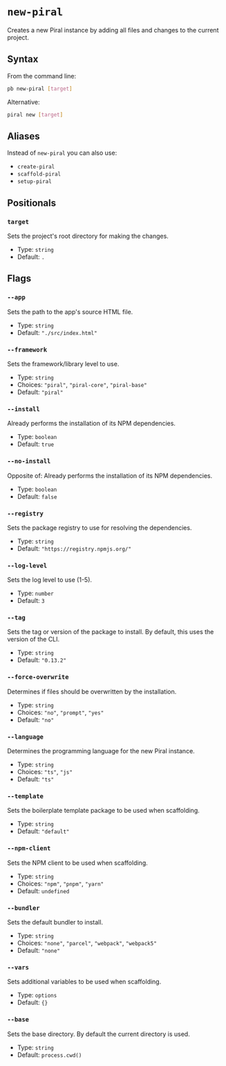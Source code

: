 # `new-piral`

Creates a new Piral instance by adding all files and changes to the current project.

## Syntax

From the command line:

```sh
pb new-piral [target]
```

Alternative:

```sh
piral new [target]
```

## Aliases

Instead of `new-piral` you can also use:

- `create-piral`
- `scaffold-piral`
- `setup-piral`

## Positionals

### `target`

Sets the project's root directory for making the changes.

- Type: `string`
- Default: `.`

## Flags

### `--app`

Sets the path to the app's source HTML file.

- Type: `string`
- Default: `"./src/index.html"`

### `--framework`

Sets the framework/library level to use.

- Type: `string`
- Choices: `"piral"`, `"piral-core"`, `"piral-base"`
- Default: `"piral"`

### `--install`

Already performs the installation of its NPM dependencies.

- Type: `boolean`
- Default: `true`

### `--no-install`

Opposite of:
Already performs the installation of its NPM dependencies.

- Type: `boolean`
- Default: `false`

### `--registry`

Sets the package registry to use for resolving the dependencies.

- Type: `string`
- Default: `"https://registry.npmjs.org/"`

### `--log-level`

Sets the log level to use (1-5).

- Type: `number`
- Default: `3`

### `--tag`

Sets the tag or version of the package to install. By default, this uses the version of the CLI.

- Type: `string`
- Default: `"0.13.2"`

### `--force-overwrite`

Determines if files should be overwritten by the installation.

- Type: `string`
- Choices: `"no"`, `"prompt"`, `"yes"`
- Default: `"no"`

### `--language`

Determines the programming language for the new Piral instance.

- Type: `string`
- Choices: `"ts"`, `"js"`
- Default: `"ts"`

### `--template`

Sets the boilerplate template package to be used when scaffolding.

- Type: `string`
- Default: `"default"`

### `--npm-client`

Sets the NPM client to be used when scaffolding.

- Type: `string`
- Choices: `"npm"`, `"pnpm"`, `"yarn"`
- Default: `undefined`

### `--bundler`

Sets the default bundler to install.

- Type: `string`
- Choices: `"none"`, `"parcel"`, `"webpack"`, `"webpack5"`
- Default: `"none"`

### `--vars`

Sets additional variables to be used when scaffolding.

- Type: `options`
- Default: `{}`

### `--base`

Sets the base directory. By default the current directory is used.

- Type: `string`
- Default: `process.cwd()`
